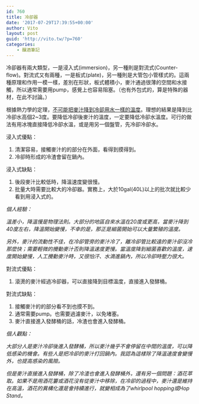```yaml
---
id: 760
title: 冷卻器
date: '2017-07-29T17:39:55+00:00'
author: Vito
layout: post
guid: 'http://vito.tw/?p=760'
categories:
    - 釀酒筆記
---
```


 冷卻器有兩大類型，一是浸入式(immersion)，另一種則是對流式(Counter-flow)。對流式又有兩種，一是板式(plate)，另一種則是大管包小管樣式的。這兩種原理和作用一模一樣，差別在形狀，板式體積小，麥汁通過很薄的空間和水接觸，所以通常需要用pump，感覺上也容易阻塞。（也有外包式的，算是特殊的器材，在此不討論。）

根據熱力學的定理，<span style="text-decoration: underline;">不可能把麥汁降到冷卻用水一樣的溫度</span>。理想的結果是降到比冷卻水高個2~3度。要降低冷卻後麥汁的溫度，一定要降低冷卻水溫度。可行的做法有用冰塊直接降低冷卻水溫，或是用另一個盤管，先冷卻冷卻水。

浸入式優點：

1. 清潔容易，接觸麥汁的的部分在外面，看得到摸得到。
2. 冷卻時形成的冷渣會留在鍋內。

浸入式缺點：

1. 後段麥汁比較低時，降溫速度變很慢。
2. 批量大時需要比較大的冷卻器。實務上，大於10gal(40L)以上的批次就比較少看到用浸入式的。

*個人經驗：*

*溫差小，降溫慢是物理法則。大部分的地區自來水溫在20度或更高，當麥汁降到40度左右，降溫開始變慢，不幸的是，那正是細菌開始可以大量繁殖的溫度。*

*另外，麥汁的流動性不佳，在冷卻管旁的麥汁冷了，離冷卻管比較遠的麥汁卻沒冷那麼快；需要輕微的攪動麥汁否則降溫速度更慢。當溫度降到細菌喜歡的溫度，速度開始變慢，人工攪動麥汁時，又很怕汗、水滴進鍋內，所以冷卻時壓力很大。*

對流式優點：

1. 滾燙的麥汁經過冷卻器，可以直接降到目標溫度，直接進入發酵桶。

對流式缺點：

1. 接觸麥汁的的部分看不到也摸不到。
2. 通常需要pump。也需要過濾麥汁，以免堵塞。
3. 麥汁直接進入發酵桶的話，冷渣也會進入發酵桶。

*個人觀點：*

*大部分人是麥汁冷卻後進入發酵桶，所以麥汁幾乎不會停留在中間的溫度，可以降低感染的機會。有些人是把冷卻的麥汁打回鍋內。我認為這樣除了降溫速度會變慢外，也提高感染的風險。*

*但是麥汁直接進入發酵桶，除了冷渣也會進入發酵桶外，還有另一個問題：酒花萃取。如果不是用酒花簍或酒花沒有從麥汁中移除，在冷卻的過程中，麥汁還是維持在高溫，酒花的異構化還是會持續進行，就變相成為了whirlpool hopping或Hop Stand。*